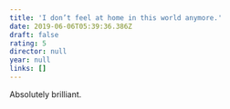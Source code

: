 ```yaml
---
title: 'I don’t feel at home in this world anymore.'
date: 2019-06-06T05:39:36.386Z
draft: false
rating: 5
director: null
year: null
links: []
---
```


Absolutely brilliant.